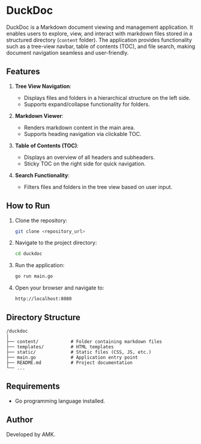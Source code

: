 # DuckDoc

DuckDoc is a Markdown document viewing and management application. It enables users to explore, view, and interact with markdown files stored in a structured directory (`content` folder). The application provides functionality such as a tree-view navbar, table of contents (TOC), and file search, making document navigation seamless and user-friendly.

## Features

1. **Tree View Navigation**:
   - Displays files and folders in a hierarchical structure on the left side.
   - Supports expand/collapse functionality for folders.

2. **Markdown Viewer**:
   - Renders markdown content in the main area.
   - Supports heading navigation via clickable TOC.

3. **Table of Contents (TOC)**:
   - Displays an overview of all headers and subheaders.
   - Sticky TOC on the right side for quick navigation.

4. **Search Functionality**:
   - Filters files and folders in the tree view based on user input.

## How to Run

1. Clone the repository:

   ```bash
   git clone <repository_url>
   ```

2. Navigate to the project directory:

   ```bash
   cd duckdoc
   ```

3. Run the application:

   ```bash
   go run main.go
   ```

4. Open your browser and navigate to:

   ```
   http://localhost:8080
   ```

## Directory Structure

```
/duckdoc
│
├── content/            # Folder containing markdown files
├── templates/          # HTML templates
├── static/             # Static files (CSS, JS, etc.)
├── main.go             # Application entry point
├── README.md           # Project documentation
└── ...
```

## Requirements

- Go programming language installed.

## Author

Developed by AMK.
